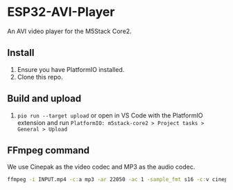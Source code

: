 # ESP32-AVI-Player

An AVI video player for the M5Stack Core2.

## Install

1. Ensure you have PlatformIO installed.
2. Clone this repo.

## Build and upload

1. `pio run --target upload` or open in VS Code with the PlatformIO extension and run `PlatformIO: m5stack-core2 > Project tasks > General > Upload`

## FFmpeg command

We use Cinepak as the video codec and MP3 as the audio codec.

```cmd
ffmpeg -i INPUT.mp4 -c:a mp3 -ar 22050 -ac 1 -sample_fmt s16 -c:v cinepak -q:v 10 -vf "fps=15,scale=iw*min(1\,if(gt(iw\,ih)\,320/iw\,(240*sar)/ih)):(floor((ow/dar)/4))*4:flags=lanczos" OUTPUT.avi
```
